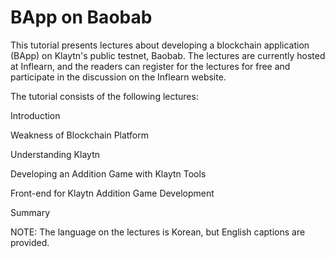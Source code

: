 # BApp on Baobab
This tutorial presents lectures about developing a blockchain application (BApp) on Klaytn's public testnet, Baobab. The lectures are currently hosted at Inflearn, and the readers can register for the lectures for free and participate in the discussion on the Inflearn website.

The tutorial consists of the following lectures:

​Introduction​

​Weakness of Blockchain Platform​

​Understanding Klaytn​

​Developing an Addition Game with Klaytn Tools​

​Front-end for Klaytn Addition Game Development​

​Summary​

NOTE: The language on the lectures is Korean, but English captions are provided.
